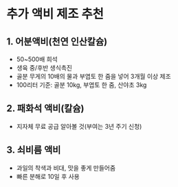 # 추가 액비 제조 추천

## 1. 어분액비(천연 인산칼슘)

- 50~500배 희석
- 생육 중/후반 생식촉진
- 골분 무게의 10배의 물과 부엽토 한 줌을 넣어 3개월 이상 제조
- 100리터 기준: 골분 10kg, 부엽토 한 줌, 산야초 3kg



## 2. 패화석 액비(칼슘)

- 지자체 무료 공급 알아볼 것(부여는 3년 주기 신청)



## 3. 쇠비름 액비

- 과일의 착색과 비대, 맛을 좋게 만들어줌
- 빠른 분해로 10일 후 사용

